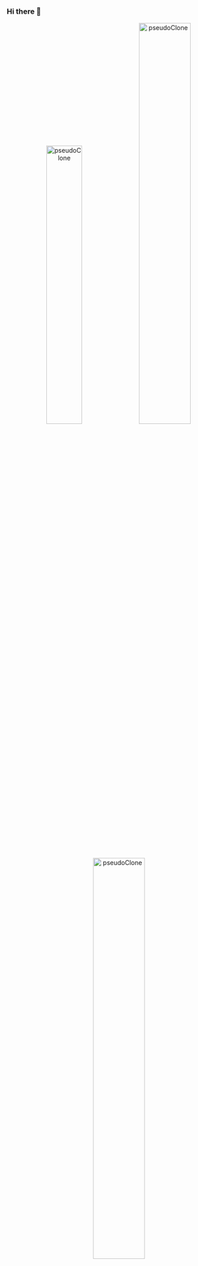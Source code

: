 ### Hi there 👋

<!--
**pseudoClone/pseudoClone** is a ✨ _special_ ✨ repository because its `README.md` (this file) appears on your GitHub profile.

Here are some ideas to get you started:

- 🔭 I’m currently working on ...
- 🌱 I’m currently learning ...
- 👯 I’m looking to collaborate on ...
- 🤔 I’m looking for help with ...
- 💬 Ask me about ...
- 📫 How to reach me: ...
- 😄 Pronouns: ...
- ⚡ Fun fact: ...
-->
<p align="center">
<img width="40%" src="https://github-readme-stats.vercel.app/api/top-langs?username=pseudoClone&show_icons=true&theme=dracula&title_color=ff8000&text_color=ffffff&bg_color=6a6a6a&locale=en&layout=compact&hide_border=true" alt="pseudoClone" /> 
<img width="48%" src="https://github-readme-stats.vercel.app/api?username=pseudoClone&show_icons=true&theme=dracula&title_color=ff8000&text_color=ffffff&bg_color=6a6a6a&locale=en&hide_border=true" alt="pseudoClone" />
<img width="48%" src="https://github-readme-streak-stats.herokuapp.com/?user=pseudoClone&theme=highcontrast&hide_border=true" alt="pseudoClone" />
</p>
